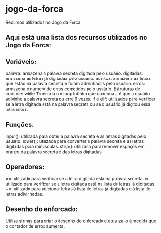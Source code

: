 # jogo-da-forca
Recursos utilizados no Jogo da Forca

## Aqui está uma lista dos recursos utilizados no Jogo da Forca:

## Variáveis:
palavra: armazena a palavra secreta digitada pelo usuário.
digitadas: armazena as letras já digitadas pelo usuário.
acertos: armazena as letras que estão na palavra secreta e foram adivinhadas pelo usuário.
erros: armazena o número de erros cometidos pelo usuário.
Estruturas de controle:
while True: cria um loop infinito que continua até que o usuário adivinhe a palavra secreta ou erre 6 vezes.
if e elif: utilizados para verificar se a letra digitada está na palavra secreta ou se o usuário já digitou essa letra antes.

## Funções:
input(): utilizada para obter a palavra secreta e as letras digitadas pelo usuário.
lower(): utilizada para converter a palavra secreta e as letras digitadas para minúsculas.
strip(): utilizada para remover espaços em branco da palavra secreta e das letras digitadas.

## Operadores:
==: utilizado para verificar se a letra digitada está na palavra secreta.
in: utilizado para verificar se a letra digitada está na lista de letras já digitadas.
+=: utilizado para adicionar letras à lista de letras já digitadas e à lista de letras adivinhadas.

## Desenho do enforcado:
Utiliza strings para criar o desenho do enforcado e atualiza-o à medida que o contador de erros aumenta.
